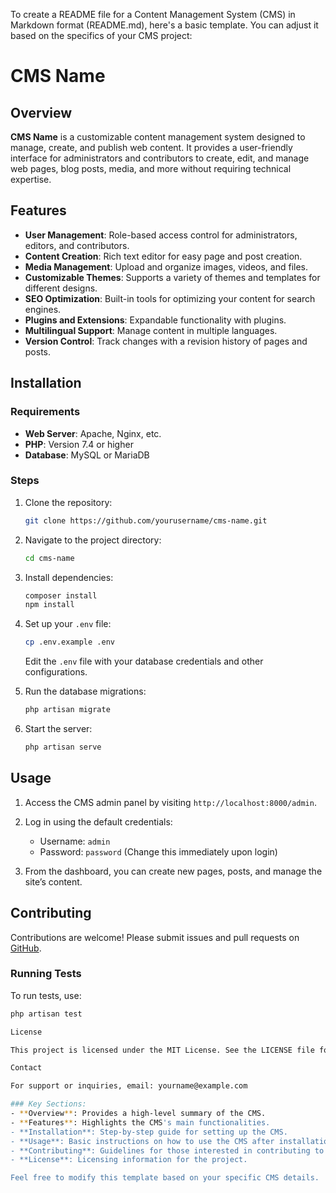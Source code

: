 To create a README file for a Content Management System (CMS) in Markdown format (README.md), here's a basic template. You can adjust it based on the specifics of your CMS project:

# CMS Name

## Overview
**CMS Name** is a customizable content management system designed to manage, create, and publish web content. It provides a user-friendly interface for administrators and contributors to create, edit, and manage web pages, blog posts, media, and more without requiring technical expertise.

## Features
- **User Management**: Role-based access control for administrators, editors, and contributors.
- **Content Creation**: Rich text editor for easy page and post creation.
- **Media Management**: Upload and organize images, videos, and files.
- **Customizable Themes**: Supports a variety of themes and templates for different designs.
- **SEO Optimization**: Built-in tools for optimizing your content for search engines.
- **Plugins and Extensions**: Expandable functionality with plugins.
- **Multilingual Support**: Manage content in multiple languages.
- **Version Control**: Track changes with a revision history of pages and posts.

## Installation
### Requirements
- **Web Server**: Apache, Nginx, etc.
- **PHP**: Version 7.4 or higher
- **Database**: MySQL or MariaDB

### Steps
1. Clone the repository:
    ```bash
    git clone https://github.com/yourusername/cms-name.git
    ```
2. Navigate to the project directory:
    ```bash
    cd cms-name
    ```
3. Install dependencies:
    ```bash
    composer install
    npm install
    ```
4. Set up your `.env` file:
    ```bash
    cp .env.example .env
    ```
   Edit the `.env` file with your database credentials and other configurations.

5. Run the database migrations:
    ```bash
    php artisan migrate
    ```
6. Start the server:
    ```bash
    php artisan serve
    ```

## Usage
1. Access the CMS admin panel by visiting `http://localhost:8000/admin`.
2. Log in using the default credentials:  
   - Username: `admin`
   - Password: `password` (Change this immediately upon login)

3. From the dashboard, you can create new pages, posts, and manage the site’s content.

## Contributing
Contributions are welcome! Please submit issues and pull requests on [GitHub](https://github.com/yourusername/cms-name).

### Running Tests
To run tests, use:
```bash
php artisan test

License

This project is licensed under the MIT License. See the LICENSE file for details.

Contact

For support or inquiries, email: yourname@example.com

### Key Sections:
- **Overview**: Provides a high-level summary of the CMS.
- **Features**: Highlights the CMS's main functionalities.
- **Installation**: Step-by-step guide for setting up the CMS.
- **Usage**: Basic instructions on how to use the CMS after installation.
- **Contributing**: Guidelines for those interested in contributing to the project.
- **License**: Licensing information for the project. 

Feel free to modify this template based on your specific CMS details.


